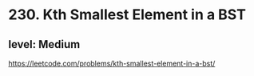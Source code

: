 # 230. Kth Smallest Element in a BST
## level: Medium

https://leetcode.com/problems/kth-smallest-element-in-a-bst/
